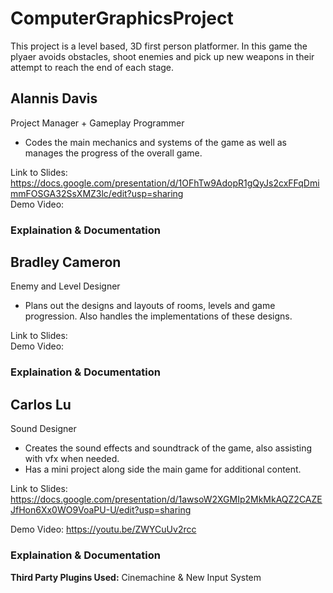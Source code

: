# ComputerGraphicsProject
This project is a level based, 3D first person platformer.  In this game the plyaer avoids obstacles, shoot enemies and pick up new weapons in their attempt to reach the end of each stage.  

## Alannis Davis
Project Manager + Gameplay Programmer  
 - Codes the main mechanics and systems of the game as well as manages the progress of the overall game.   


Link to Slides:  https://docs.google.com/presentation/d/1OFhTw9AdopR1gQyJs2cxFFqDmimmFOSGA32SsXMZ3lc/edit?usp=sharing  
Demo Video:  
### Explaination & Documentation  


## Bradley Cameron 
Enemy and Level Designer  
- Plans out the designs and layouts of rooms, levels and game progression.  Also handles the implementations of these designs.  


Link to Slides:  
Demo Video:  
### Explaination & Documentation  

## Carlos Lu
Sound Designer  
- Creates the sound effects and soundtrack of the game, also assisting with vfx when needed.  
- Has a mini project along side the main game for additional content.

Link to Slides:  https://docs.google.com/presentation/d/1awsoW2XGMIp2MkMkAQZ2CAZEJfHon6Xx0WO9VoaPU-U/edit?usp=sharing

Demo Video:  https://youtu.be/ZWYCuUv2rcc

### Explaination & Documentation 

**Third Party Plugins Used:** Cinemachine & New Input System 

